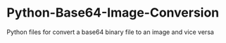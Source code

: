# Python-Base64-Image-Conversion
Python files for convert a base64 binary file to an image and vice versa
